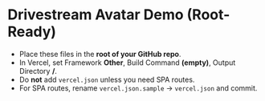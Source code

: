 # Drivestream Avatar Demo (Root-Ready)
- Place these files in the **root of your GitHub repo**.
- In Vercel, set Framework **Other**, Build Command **(empty)**, Output Directory **/**.
- Do **not** add `vercel.json` unless you need SPA routes.
- For SPA routes, rename `vercel.json.sample` → `vercel.json` and commit.
